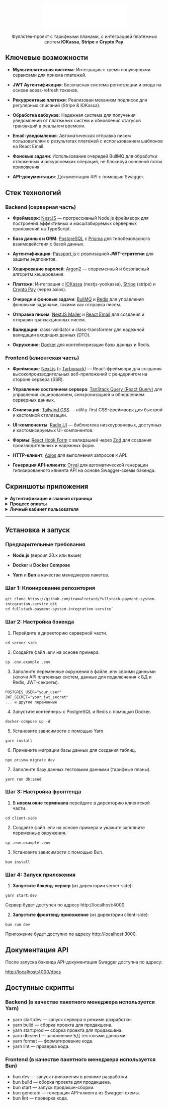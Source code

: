 
<br>  
<p align="center">  
<img src="./client-side/public/images/logos/logo-for-readme.svg" alt="Utome logo" width="270"/>
</p>  
<p align="center">  
Фуллстек-проект с тарифными планами, с интеграцией платежных систем <b>ЮKassa</b>, <b>Stripe</b> и <b>Crypto Pay</b>.  
</p>  

## Ключевые возможности

-   **Мультиплатежная система**: Интеграция с тремя популярными сервисами для приема платежей.
    
-   **JWT Аутентификация**: Безопасная система регистрации и входа на основе acess-refresh токенов.
    
-   **Рекуррентные платежи**: Реализован механизм подписок для регулярных списаний (Stripe & ЮKassa).
    
-   **Обработка вебхуков**: Надежная система для получения уведомлений от платежных систем и обновления статусов транзакций в реальном времени.
    
-   **Email-уведомления**: Автоматическая отправка писем пользователям о результатах платежей с использованием шаблонов на React Email.
    
-   **Фоновые задачи**: Использование очередей BullMQ для обработки отложенных и ресурсоемких операций, не блокируя основной поток приложения.
    
-   **API-документация**:  Документация API с помощью Swagger.
    

## Стек технологий

### **Backend (серверная часть)**

-   **Фреймворк**: [NestJS](https://www.google.com/url?sa=E&q=https%3A%2F%2Fnestjs.com%2F) — прогрессивный Node.js фреймворк для построения эффективных и масштабируемых серверных приложений на TypeScript.
    
-   **База данных и ORM**: [PostgreSQL](https://www.google.com/url?sa=E&q=https%3A%2F%2Fwww.postgresql.org%2F) с [Prisma](https://www.google.com/url?sa=E&q=https%3A%2F%2Fwww.prisma.io%2F) для типобезопасного взаимодействия с базой данных.
    
-   **Аутентификация**: [Passport.js](https://www.google.com/url?sa=E&q=http%3A%2F%2Fwww.passportjs.org%2F) с реализацией **JWT-стратегии** для защиты эндпоинтов.
    
-   **Хеширование паролей**: [Argon2](https://www.google.com/url?sa=E&q=https%3A%2F%2Fen.wikipedia.org%2Fwiki%2FArgon2) — современный и безопасный алгоритм хеширования.
    
-   **Платежи**: Интеграция с [ЮKassa](https://www.google.com/url?sa=E&q=https%3A%2F%2Fyookassa.ru%2F) (nestjs-yookassa), [Stripe](https://www.google.com/url?sa=E&q=https%3A%2F%2Fstripe.com%2F) (stripe) и [Crypto Pay](https://www.google.com/url?sa=E&q=https%3A%2F%2Fhelp.crypt.bot%2Fcrypto-pay-api) (через axios).
    
-   **Очереди и фоновые задачи**: [BullMQ](https://www.google.com/url?sa=E&q=https.bullmq.io) и [Redis](https://www.google.com/url?sa=E&q=https%3A%2F%2Fredis.io) для управления фоновыми задачами, такими как отправка писем.
    
-   **Отправка писем**: [NestJS Mailer](https://www.google.com/url?sa=E&q=https%3A%2F%2Fnestjs-modules.github.io%2Fmailer) и [React Email](https://www.google.com/url?sa=E&q=https%3A%2F%2Freact.email) для создания и отправки транзакционных писем.
    
-   **Валидация**: class-validator и class-transformer для надежной валидации входящих данных (DTO).
    
-   **Окружение**: [Docker](https://www.google.com/url?sa=E&q=https%3A%2F%2Fwww.docker.com%2F) для контейнеризации базы данных и Redis.
    

### **Frontend (клиентская часть)**

-   **Фреймворк**: [Next.js](https://www.google.com/url?sa=E&q=https%3A%2F%2Fnextjs.org%2F) (с [Turbopack](https://www.google.com/url?sa=E&q=https%3A%2F%2Fturbo.build%2Fpack)) — React-фреймворк для создания высокопроизводительных веб-приложений с рендерингом на стороне сервера (SSR).
    
-   **Управление состоянием сервера**: [TanStack Query (React Query)](https://www.google.com/url?sa=E&q=https%3A%2F%2Ftanstack.com%2Fquery%2Flatest) для управления кэшированием, синхронизацией и обновлением серверных данных.
    
-   **Стилизация**: [Tailwind CSS](https://www.google.com/url?sa=E&q=https%3A%2F%2Ftailwindcss.com%2F) — utility-first CSS-фреймворк для быстрой и кастомной стилизации.
    
-   **UI-компоненты**: [Radix UI](https://www.google.com/url?sa=E&q=https%3A%2F%2Fwww.radix-ui.com%2F) — библиотека низкоуровневых, доступных и кастомизируемых UI-компонентов.
    
-   **Формы**: [React Hook Form](https://www.google.com/url?sa=E&q=https%3A%2F%2Freact-hook-form.com%2F) с валидацией через [Zod](https://www.google.com/url?sa=E&q=https%3A%2F%2Fzod.dev%2F) для создания производительных и надежных форм.
    
-   **HTTP-клиент**: [Axios](https://www.google.com/url?sa=E&q=https%3A%2F%2Faxios-http.com%2F) для выполнения запросов к API.
    
-   **Генерация API-клиента**: [Orval](https://www.google.com/url?sa=E&q=https%3A%2F%2Forval.dev) для автоматической генерации типизированного клиента API на основе Swagger-схемы бэкенда.
    

## Скриншоты приложения

<details>  
<summary><strong>Аутентификация и главная страница</strong></summary>  
<p align="center">  
<a href="https://iimg.su/i/hKaqzA"><img src="https://s.iimg.su/s/08/ghKaqzAxQ2SA3LpIelpoK82E5X0fsfYm2WXnvE4A.png"></a>
<em>Форма входа</em>  
<br>  
<p align="center">  
<a href="https://iimg.su/i/mXj7ly"><img src="https://s.iimg.su/s/08/gmXj7lyxVKwtq75uMkF94A8M0OdzyNjIvpW7Ojj5.png"></a>
<em>Страница с выбором тарифных планов</em>
</p>    
</details>  

<details>  
<summary><strong>Процесс оплаты</strong></summary>  
<p align="center">  
<a href="https://iimg.su/i/AwmJWJ"><img src="https://s.iimg.su/s/08/gAwmJWJxIgZiqXTORC0OoR28nXhf7wHKuctMD9zX.png"></a>
<em>Страница выбора способа оплаты</em>  
<br>  
<p align="center">  
<a href="https://iimg.su/i/UGPrza"><img src="https://s.iimg.su/s/08/gUGPrzaxBL4t6wab4Ef69qoHUyqCGjmkqWinCpzN.png"></a>
<em>Страница успешной оплаты</em>
</p>    
</details>   

<details>  
<summary><strong>Личный кабинет пользователя</strong></summary>  
<p align="center">  
<a href="https://iimg.su/i/4buvEE"><img src="https://s.iimg.su/s/08/g4buvEExyO1lGNcGBj3ynooefw50vJz1EVcAizeQ.png"></a>
<em>История платежей</em>  
</p>    
</details>  

----------

## Установка и запуск

### **Предварительные требования**

-   **Node.js** (версия 20.x или выше)
    
-   **Docker** и **Docker Compose**
    
-   **Yarn**  и  **Bun**  в качестве менеджеров пакетов.
    

### **Шаг 1: Клонирование репозитория**

    git clone https://github.com/tramalretard/fullstack-payment-system-integration-service.git
    cd fullstack-payment-system-integration-service`
  

### **Шаг 2: Настройка бэкенда**

1. Перейдите в директорию серверной части.
```
cd server-side
```
2. Создайте файл .env на основе примера.
```
cp .env.example .env
```
3. Заполните переменные окружения в файле .env своими данными (ключи API платежных систем, данные для подключения к БД и Redis, JWT-секреты).
```
POSTGRES_USER="your_user"
JWT_SECRET="your_jwt_secret"
... и другие переменные
```
4. Запустите контейнеры с PostgreSQL и Redis с помощью Docker.
```
docker-compose up -d
```
    
5. Установите зависимости с помощью Yarn.
```
yarn install
``` 
    
6. Примените миграции базы данных для создания таблиц.
```
npx prisma migrate dev
``` 
      
7. Заполните базу данных тестовыми данными (тарифные планы).
```
yarn run db:seed
``` 
      
    

### **Шаг 3: Настройка фронтенда**

1. В **новом окне терминала** перейдите в директорию клиентской части.
```
cd client-side
```
    
2. Создайте файл .env на основе примера и укажите заполните  переменные окружения.
```
cp .env.example .env
```
3. Установите зависимости с помощью Bun.
```
bun install
```

### **Шаг 4: Запуск приложения**

1.  **Запустите бэкенд-сервер** (из директории server-side):
```
yarn start:dev
```      
   Сервер будет доступен по адресу http://localhost:4000.
    
2.  **Запустите фронтенд-приложение** (из директории client-side):
```
bun run dev
```      
    
 Приложение будет доступно по адресу http://localhost:3000.
    

## Документация API

После запуска бэкенда API-документация Swagger доступна по адресу:

[http://localhost:4000/docs](https://www.google.com/url?sa=E&q=http://localhost:4000/docs)

## **Доступные скрипты**
### **Backend** **(в качестве пакетного менеджера используется Yarn)**
- yarn start:dev — запуск сервера в режиме разработки.
- yarn build — сборка проекта для продакшена.
- yarn start:prod — сборка проекта для продакшена.
- yarn db:seed — заполнение БД тестовыми данными.
- yarn format — форматирование кода.
- yarn lint — проверка кода.
### **Frontend** **(в качестве пакетного менеджера используется Bun)**
- bun dev — запуск приложения в режиме разработки.
- bun build — сборка проекта для продакшена.
- bun start — запуск продакшн-сборки.
- bun generate — генерация API-клиента из Swagger-схемы.
- bun lint — проверка кода.